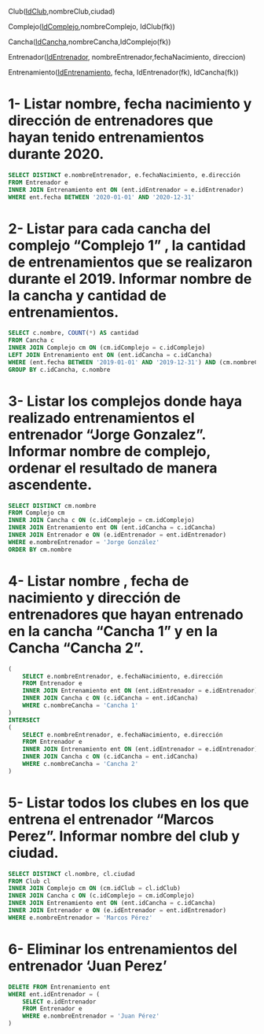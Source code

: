 Club(<ins>IdClub</ins>,nombreClub,ciudad)

Complejo(<ins>IdComplejo</ins>,nombreComplejo, IdClub(fk))

Cancha(<ins>IdCancha</ins>,nombreCancha,IdComplejo(fk))

Entrenador(<ins>IdEntrenador</ins>, nombreEntrenador,fechaNacimiento, direccion)

Entrenamiento(<ins>IdEntrenamiento</ins>, fecha, IdEntrenador(fk), IdCancha(fk))

# 1- Listar nombre, fecha nacimiento y dirección de entrenadores que hayan tenido entrenamientos durante 2020.

```sql
SELECT DISTINCT e.nombreEntrenador, e.fechaNacimiento, e.dirección
FROM Entrenador e
INNER JOIN Entrenamiento ent ON (ent.idEntrenador = e.idEntrenador)
WHERE ent.fecha BETWEEN '2020-01-01' AND '2020-12-31'
```

# 2- Listar para cada cancha del complejo “Complejo 1” , la cantidad de entrenamientos que se realizaron durante el 2019. Informar nombre de la cancha y cantidad de entrenamientos.

```sql
SELECT c.nombre, COUNT(*) AS cantidad
FROM Cancha c
INNER JOIN Complejo cm ON (cm.idComplejo = c.idComplejo)
LEFT JOIN Entrenamiento ent ON (ent.idCancha = c.idCancha)
WHERE (ent.fecha BETWEEN '2019-01-01' AND '2019-12-31') AND (cm.nombreComplejo = 'Complejo 1')
GROUP BY c.idCancha, c.nombre
```

# 3- Listar los complejos donde haya realizado entrenamientos el entrenador “Jorge Gonzalez”. Informar nombre de complejo, ordenar el resultado de manera ascendente.

```sql
SELECT DISTINCT cm.nombre
FROM Complejo cm
INNER JOIN Cancha c ON (c.idComplejo = cm.idComplejo)
INNER JOIN Entrenamiento ent ON (ent.idCancha = c.idCancha)
INNER JOIN Entrenador e ON (e.idEntrenador = ent.idEntrenador)
WHERE e.nombreEntrenador = 'Jorge González'
ORDER BY cm.nombre
```

# 4- Listar nombre , fecha de nacimiento y dirección de entrenadores que hayan entrenado en la cancha “Cancha 1” y en la Cancha “Cancha 2”.

```sql
(
    SELECT e.nombreEntrenador, e.fechaNacimiento, e.dirección
    FROM Entrenador e
    INNER JOIN Entrenamiento ent ON (ent.idEntrenador = e.idEntrenador)
    INNER JOIN Cancha c ON (c.idCancha = ent.idCancha)
    WHERE c.nombreCancha = 'Cancha 1'
)
INTERSECT
(
    SELECT e.nombreEntrenador, e.fechaNacimiento, e.dirección
    FROM Entrenador e
    INNER JOIN Entrenamiento ent ON (ent.idEntrenador = e.idEntrenador)
    INNER JOIN Cancha c ON (c.idCancha = ent.idCancha)
    WHERE c.nombreCancha = 'Cancha 2'
)
```

# 5- Listar todos los clubes en los que entrena el entrenador “Marcos Perez”. Informar nombre del club y ciudad.

```sql
SELECT DISTINCT cl.nombre, cl.ciudad
FROM Club cl
INNER JOIN Complejo cm ON (cm.idClub = cl.idClub)
INNER JOIN Cancha c ON (c.idComplejo = cm.idComplejo)
INNER JOIN Entrenamiento ent ON (ent.idCancha = c.idCancha)
INNER JOIN Entrenador e ON (e.idEntrenador = ent.idEntrenador)
WHERE e.nombreEntrenador = 'Marcos Pérez'
```

# 6- Eliminar los entrenamientos del entrenador ‘Juan Perez’

```sql
DELETE FROM Entrenamiento ent
WHERE ent.idEntrenador = (
    SELECT e.idEntrenador
    FROM Entrenador e
    WHERE e.nombreEntrenador = 'Juan Pérez'
)
```
